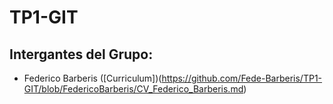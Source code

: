 # **TP1-GIT**
## Intergantes del Grupo:
* Federico Barberis ([Curriculum])(https://github.com/Fede-Barberis/TP1-GIT/blob/FedericoBarberis/CV_Federico_Barberis.md)